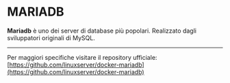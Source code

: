 # MARIADB
**Mariadb** è uno dei server di database più popolari. Realizzato dagli sviluppatori originali di MySQL.

---
Per maggiori specifiche visitare il repository ufficiale:
[https://github.com/linuxserver/docker-mariadb](https://github.com/linuxserver/docker-mariadb)